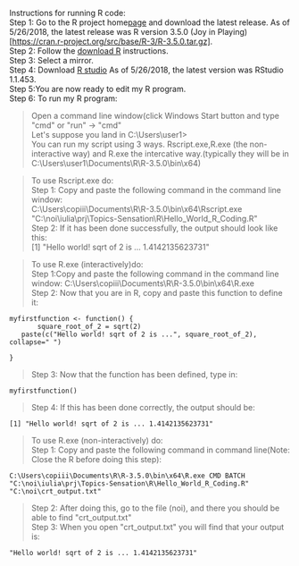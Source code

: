 Instructions for running R code:  
Step 1: Go to the R project home[page](https://www.r-project.org/) and download the latest release. As of 5/26/2018, the latest release was R version 3.5.0 (Joy in Playing)[https://cran.r-project.org/src/base/R-3/R-3.5.0.tar.gz].  
Step 2: Follow the [download R](https://cran.r-project.org/mirrors.html) instructions.  
Step 3: Select a mirror.  
Step 4: Download [R studio](https://www.rstudio.com/products/rstudio/download/#download) As of 5/26/2018, the latest version was RStudio 1.1.453.  
Step 5:You are now ready to edit my R program.  
Step 6: To run my R program:  
 > Open a command line window(click  Windows Start button and type "cmd" or "run" -> "cmd"   
 > Let's suppose you land in C:\Users\user1>  
 > You can run my script using 3 ways. Rscript.exe,R.exe (the non-interactive way) and R.exe the intercative way.(typically they will be in C:\Users\user1\Documents\R\R-3.5.0\bin\x64\)
 
 > To use Rscript.exe do: 	
 > Step 1: Copy and paste the following command in the command line window:  
  C:\Users\copiii\Documents\R\R-3.5.0\bin\x64\Rscript.exe "C:\noi\iulia\prj\Topics-Sensation\R\Hello_World_R_Coding.R"  
 > Step 2: If it has been done successfully, the output should look like this:    
  [1] "Hello world! sqrt of 2 is ... 1.4142135623731"   
 
 > To use R.exe (interactively)do:         
 > Step 1:Copy and paste the following command in the command line window: C:\Users\copiii\Documents\R\R-3.5.0\bin\x64\R.exe  
 > Step 2: Now that you are in R, copy and paste this function to define it:  
 ```
myfirstfunction <- function() {
		square_root_of_2 = sqrt(2)  
	paste(c("Hello world! sqrt of 2 is ...", square_root_of_2), collapse=" ")  
  
}  

```  
 > Step 3: Now that the function has been defined, type in:   
 ```
 myfirstfunction()
 
 ```         
  > Step 4: If this has been done correctly, the output should be:   
  ```
  [1] "Hello world! sqrt of 2 is ... 1.4142135623731"   
 ```
 > To use R.exe (non-interactively) do:                    
 > Step 1: Copy and paste the following command in command line(Note: Close the R before doing this step):  
 ```
C:\Users\copiii\Documents\R\R-3.5.0\bin\x64\R.exe CMD BATCH "C:\noi\iulia\prj\Topics-Sensation\R\Hello_World_R_Coding.R" "C:\noi\crt_output.txt"   
```
 > Step 2: After doing this, go to the file (noi), and there you should be able to find "crt_output.txt"  
 > Step 3: When you open "crt_output.txt" you will find that your output is:    
```
"Hello world! sqrt of 2 is ... 1.4142135623731"
```




